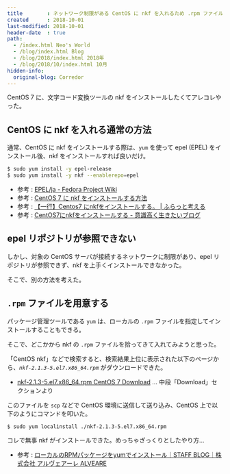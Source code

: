 ```yaml
---
title        : ネットワーク制限がある CentOS に nkf を入れるため .rpm ファイル持ち込んで yum でインストールした
created      : 2018-10-01
last-modified: 2018-10-01
header-date  : true
path:
  - /index.html Neo's World
  - /blog/index.html Blog
  - /blog/2018/index.html 2018年
  - /blog/2018/10/index.html 10月
hidden-info:
  original-blog: Corredor
---
```


CentOS 7 に、文字コード変換ツールの nkf をインストールしたくてアレコレやった。

## CentOS に nkf を入れる通常の方法

通常、CentOS に nkf をインストールする際は、`yum` を使って epel (EPEL) をインストール後、nkf をインストールすれば良いだけ。

```bash
$ sudo yum install -y epel-release
$ sudo yum install -y nkf --enablerepo=epel
```

- 参考 : [EPEL/ja - Fedora Project Wiki](https://fedoraproject.org/wiki/EPEL/ja)
- 参考 : [CentOS 7 に nkf をインストールする方法](https://www.upken.jp/kb/howtoinstall-nkf-centos7.html)
- 参考 : [【一行】Centos7 にnkfをインストールする。 | ふらっと考える](https://omohikane.com/centos7_install_nkf_epel/)
- 参考 : [CentOS7にnkfをインストールする - 意識高く生きたいブログ](http://takuya-hitode.hatenablog.jp/entry/2016/11/25/015135)

## epel リポジトリが参照できない

しかし、対象の CentOS サーバが接続するネットワークに制限があり、epel リポジトリが参照できず、nkf を上手くインストールできなかった。

そこで、別の方法を考えた。

## `.rpm` ファイルを用意する

パッケージ管理ツールである `yum` は、ローカルの `.rpm` ファイルを指定してインストールすることもできる。

そこで、どこかから nkf の `.rpm` ファイルを拾ってきて入れてみようと思った。

「CentOS nkf」などで検索すると、検索結果上位に表示された以下のページから、*`nkf-2.1.3-5.el7.x86_64.rpm`* がダウンロードできた。

- [nkf-2.1.3-5.el7.x86_64.rpm CentOS 7 Download](https://centos.pkgs.org/7/epel-x86_64/nkf-2.1.3-5.el7.x86_64.rpm.html) … 中段「Download」セクションより

このファイルを `scp` などで CentOS 環境に送信して送り込み、CentOS 上で以下のようにコマンドを叩いた。

```bash
$ sudo yum localinstall ./nkf-2.1.3-5.el7.x86_64.rpm
```

コレで無事 nkf がインストールできた。めっちゃざっくりとしたやり方…

- 参考 : [ローカルのRPMパッケージをyumでインストール｜STAFF BLOG｜株式会社 アルヴェアーレ ALVEARE](http://www.alve.co.jp/staffblog/archives/76)
